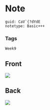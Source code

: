 # Note
```
guid: CaV`{?dYdE
notetype: Basic+++
```

### Tags
```
Week9
```

## Front
<img src="paste-4c8d6e631cc922b5a6fad322c3ad9240a785fbe6.jpg">

## Back
<img src="paste-56f8fe90e388adc638f6b3447a68fd84e6dfa3ec.jpg">
